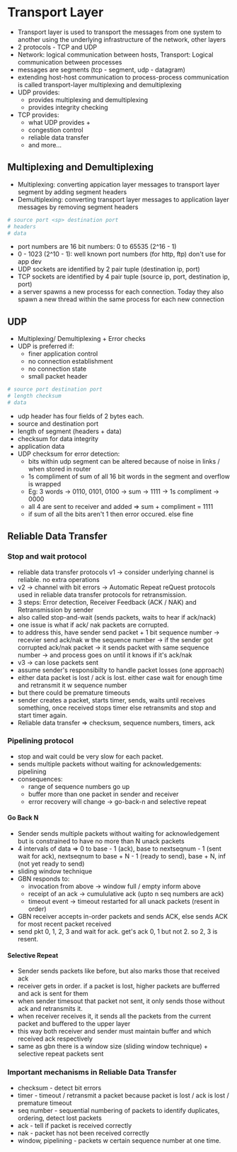 # Transport Layer

- Transport layer is used to transport the messages from one system to another using the underlying infrastructure of the network, other layers
- 2 protocols - TCP and UDP
- Network: logical communication between hosts, Transport: Logical communication between processes
- messages are segments (tcp - segment, udp - datagram)
- extending host-host communication to process-process communication is called transport-layer multiplexing and demultiplexing
- UDP provides:
  - provides multiplexing and demultiplexing
  - provides integrity checking
- TCP provides:
  - what UDP provides +
  - congestion control
  - reliable data transfer
  - and more...

## Multiplexing and Demultiplexing

- Multiplexing: converting appication layer messages to transport layer segment by adding segment headers
- Demultiplexing: converting transport layer messages to application layer messages by removing segment headers

```bash
# source port <sp> destination port
# headers
# data
```

- port numbers are 16 bit numbers: 0 to 65535 (2^16 - 1)
- 0 - 1023 (2^10 - 1): well known port numbers (for http, ftp) don't use for app dev
- UDP sockets are identified by 2 pair tuple (destination ip, port)
- TCP sockets are identified by 4 pair tuple (source ip, port, destination ip, port)
- a server spawns a new processs for each connection. Today they also spawn a new thread within the same process for each new connection

## UDP

- Multiplexing/ Demultiplexing + Error checks
- UDP is preferred if:
  - finer application control
  - no connection establishment
  - no connection state
  - small packet header

```bash
# source port destination port
# length checksum
# data
```

- udp header has four fields of 2 bytes each.
- source and destination port
- length of segment (headers + data)
- checksum for data integrity
- application data
- UDP checksum for error detection:
  - bits within udp segment can be altered because of noise in links / when stored in router
  - 1s compliment of sum of all 16 bit words in the segment and overflow is wrapped
  - Eg: 3 words -> 0110, 0101, 0100 -> sum -> 1111 -> 1s compliment -> 0000
  - all 4 are sent to receiver and added => sum + compliment = 1111
  - if sum of all the bits aren't 1 then error occured. else fine

## Reliable Data Transfer

### Stop and wait protocol

- reliable data transfer protocols v1 -> consider underlying channel is reliable. no extra operations
- v2 -> channel with bit errors -> Automatic Repeat reQuest protocols used in reliable data transfer protocols for retransmission.
- 3 steps: Error detection, Receiver Feedback (ACK / NAK) and Retransmission by sender
- also called stop-and-wait (sends packets, waits to hear if ack/nack)
- one issue is what if ack/ nak packets are corrupted.
- to address this, have sender send packet + 1 bit sequence number -> recevier send ack/nak w the sequence number -> if the sender got corrupted ack/nak packet -> it sends packet with same sequence number -> and process goes on until it knows if it's ack/nak
- v3 -> can lose packets sent
- assume sender's responsibilty to handle packet losses (one approach)
- either data packet is lost / ack is lost. either case wait for enough time and retransmit it w sequence number
- but there could be premature timeouts
- sender creates a packet, starts timer, sends, waits until receives something, once received stops timer else retransmits and stop and start timer again.
- Reliable data transfer => checksum, sequence numbers, timers, ack

### Pipelining protocol

- stop and wait could be very slow for each packet.
- sends multiple packets without waiting for acknowledgements: pipelining
- consequences:
  - range of sequence numbers go up
  - buffer more than one packet in sender and receiver
  - error recovery will change -> go-back-n and selective repeat

#### Go Back N

- Sender sends multiple packets without waiting for acknowledgement but is constrained to have no more than N unack packets
- 4 intervals of data => 0 to base - 1 (ack), base to nextseqnum - 1 (sent wait for ack), nextseqnum to base + N - 1 (ready to send), base + N, inf (not yet ready to send)
- sliding window technique
- GBN responds to:
  - invocation from above -> window full / empty inform above
  - receipt of an ack -> cumululative ack (upto n seq numbers are ack)
  - timeout event -> timeout restarted for all unack packets (resent in order)
- GBN receiver accepts in-order packets and sends ACK, else sends ACK for most recent packet received
- send pkt 0, 1, 2, 3 and wait for ack. get's ack 0, 1 but not 2. so 2, 3 is resent.

#### Selective Repeat

- Sender sends packets like before, but also marks those that received ack
- receiver gets in order. if a packet is lost, higher packets are bufferred and ack is sent for them
- when sender timesout that packet not sent, it only sends those without ack and retransmits it.
- when receiver receives it, it sends all the packets from the current packet and buffered to the upper layer
- this way both receiver and sender must maintain buffer and which received ack respectively
- same as gbn there is a window size (sliding window technique) + selective repeat packets sent

### Important mechanisms in Reliable Data Transfer

- checksum - detect bit errors
- timer - timeout / retransmit a packet because packet is lost / ack is lost / premature timeout
- seq number - sequential numbering of packets to identify duplicates, ordering, detect lost packets
- ack - tell if packet is received correctly
- nak - packet has not been received correctly
- window, pipelining - packets w certain sequence number at one time.
